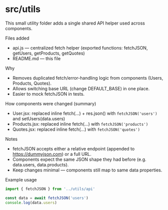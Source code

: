 # src/utils

This small utility folder adds a single shared API helper used across components.

Files added
- api.js — centralized fetch helper (exported functions: fetchJSON, getUsers, getProducts, getQuotes)
- README.md — this file

Why
- Removes duplicated fetch/error-handling logic from components (Users, Products, Quotes).
- Allows switching base URL (change DEFAULT_BASE) in one place.
- Easier to mock fetchJSON in tests.

How components were changed (summary)
- User.jsx: replaced inline fetch(...) + res.json() with `fetchJSON('users')` and setUsers(data.users)
- Products.jsx: replaced inline fetch(...) with `fetchJSON('products')`
- Quotes.jsx: replaced inline fetch(...) with `fetchJSON('quotes')`

Notes
- fetchJSON accepts either a relative endpoint (appended to https://dummyjson.com) or a full URL.
- Components expect the same JSON shape they had before (e.g. data.users, data.products).
- Keep changes minimal — components still map to same data properties.

Example usage
```js
import { fetchJSON } from '../utils/api'

const data = await fetchJSON('users')
console.log(data.users)